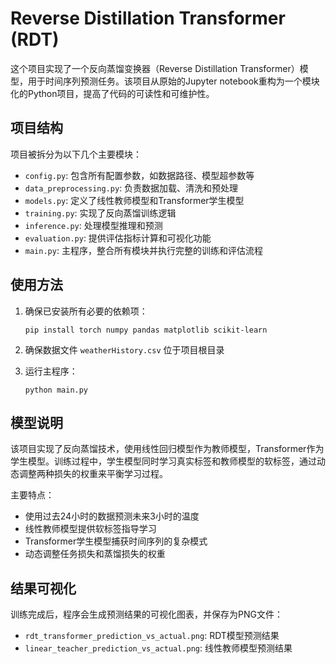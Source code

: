 # Reverse Distillation Transformer (RDT)

这个项目实现了一个反向蒸馏变换器（Reverse Distillation Transformer）模型，用于时间序列预测任务。该项目从原始的Jupyter notebook重构为一个模块化的Python项目，提高了代码的可读性和可维护性。

## 项目结构

项目被拆分为以下几个主要模块：

- `config.py`: 包含所有配置参数，如数据路径、模型超参数等
- `data_preprocessing.py`: 负责数据加载、清洗和预处理
- `models.py`: 定义了线性教师模型和Transformer学生模型
- `training.py`: 实现了反向蒸馏训练逻辑
- `inference.py`: 处理模型推理和预测
- `evaluation.py`: 提供评估指标计算和可视化功能
- `main.py`: 主程序，整合所有模块并执行完整的训练和评估流程

## 使用方法

1. 确保已安装所有必要的依赖项：
   ```
   pip install torch numpy pandas matplotlib scikit-learn
   ```

2. 确保数据文件 `weatherHistory.csv` 位于项目根目录

3. 运行主程序：
   ```
   python main.py
   ```

## 模型说明

该项目实现了反向蒸馏技术，使用线性回归模型作为教师模型，Transformer作为学生模型。训练过程中，学生模型同时学习真实标签和教师模型的软标签，通过动态调整两种损失的权重来平衡学习过程。

主要特点：
- 使用过去24小时的数据预测未来3小时的温度
- 线性教师模型提供软标签指导学习
- Transformer学生模型捕获时间序列的复杂模式
- 动态调整任务损失和蒸馏损失的权重

## 结果可视化

训练完成后，程序会生成预测结果的可视化图表，并保存为PNG文件：
- `rdt_transformer_prediction_vs_actual.png`: RDT模型预测结果
- `linear_teacher_prediction_vs_actual.png`: 线性教师模型预测结果
